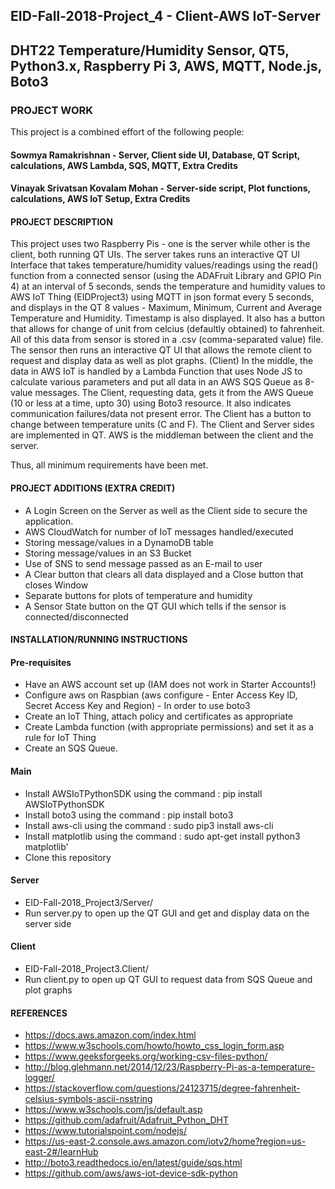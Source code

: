 ## EID-Fall-2018-Project_4 - Client-AWS IoT-Server
## DHT22 Temperature/Humidity Sensor, QT5, Python3.x, Raspberry Pi 3, AWS, MQTT, Node.js, Boto3

### PROJECT WORK

This project is a combined effort of the following people:
#### Sowmya Ramakrishnan - Server, Client side UI, Database, QT Script, calculations, AWS Lambda, SQS, MQTT, Extra Credits
#### Vinayak Srivatsan Kovalam Mohan - Server-side script, Plot functions, calculations, AWS IoT Setup, Extra Credits

#### PROJECT DESCRIPTION

This project uses two Raspberry Pis - one is the server while other is the client, both running QT UIs.
The server takes runs an interactive QT UI Interface that takes temperature/humidity values/readings using the read() function from a connected sensor (using the ADAFruit Library and GPIO Pin 4) at an interval of 5 seconds, sends the temperature and humidity values to AWS IoT Thing (EIDProject3) using MQTT in json format every 5 seconds, and displays in the QT 8 values - Maximum, Minimum, Current and Average Temperature and Humidity. Timestamp is also displayed. It also has a button that allows for change of unit from celcius (defaultly obtained) to fahrenheit.
All of this data from sensor is stored in a .csv (comma-separated value) file.
The sensor then runs an interactive QT UI that allows the remote client to request and display data as well as plot graphs. (Client)
In the middle, the data in AWS IoT is handled by a Lambda Function that uses Node JS to calculate various parameters and put all data in an AWS SQS Queue as 8-value messages.
The Client, requesting data, gets it from the AWS Queue (10 or less at a time, upto 30) using Boto3 resource. It also indicates communication failures/data not present error. The Client has a button to change between temperature units (C and F).
The Client and Server sides are implemented in QT.
AWS is the middleman between the client and the server.

Thus, all minimum requirements have been met. 

#### PROJECT ADDITIONS (EXTRA CREDIT)

- A Login Screen on the Server as well as the Client side to secure the application.
- AWS CloudWatch for number of IoT messages handled/executed
- Storing message/values in a DynamoDB table
- Storing message/values in an S3 Bucket
- Use of SNS to send message passed as an E-mail to user
- A Clear button that clears all data displayed and a Close button that closes Window
- Separate buttons for plots of temperature and humidity
- A Sensor State button on the QT GUI which tells if the sensor is connected/disconnected

#### INSTALLATION/RUNNING INSTRUCTIONS

#### Pre-requisites
- Have an AWS account set up (IAM does not work in Starter Accounts!)
- Configure aws on Raspbian (aws configure - Enter Access Key ID, Secret Access Key and Region) - In order to use boto3
- Create an IoT Thing, attach policy and certificates as appropriate
- Create Lambda function (with appropriate permissions) and set it as a rule for IoT Thing
- Create an SQS Queue.
#### Main
- Install AWSIoTPythonSDK using the command : pip install AWSIoTPythonSDK
- Install boto3 using the command : pip install boto3
- Install aws-cli using the command : sudo pip3 install aws-cli
- Install matplotlib using the command : sudo apt-get install python3 matplotlib'
- Clone this repository
#### Server
- EID-Fall-2018_Project3/Server/
- Run server.py to open up the QT GUI and get and display data on the server side
#### Client
- EID-Fall-2018_Project3.Client/
- Run client.py to open up QT GUI to request data from SQS Queue and plot graphs

#### REFERENCES

- https://docs.aws.amazon.com/index.html
- https://www.w3schools.com/howto/howto_css_login_form.asp
- https://www.geeksforgeeks.org/working-csv-files-python/
- http://blog.glehmann.net/2014/12/23/Raspberry-Pi-as-a-temperature-logger/
- https://stackoverflow.com/questions/24123715/degree-fahrenheit-celsius-symbols-ascii-nsstring
- https://www.w3schools.com/js/default.asp
- https://github.com/adafruit/Adafruit_Python_DHT
- https://www.tutorialspoint.com/nodejs/
- https://us-east-2.console.aws.amazon.com/iotv2/home?region=us-east-2#/learnHub
- http://boto3.readthedocs.io/en/latest/guide/sqs.html
- https://github.com/aws/aws-iot-device-sdk-python

